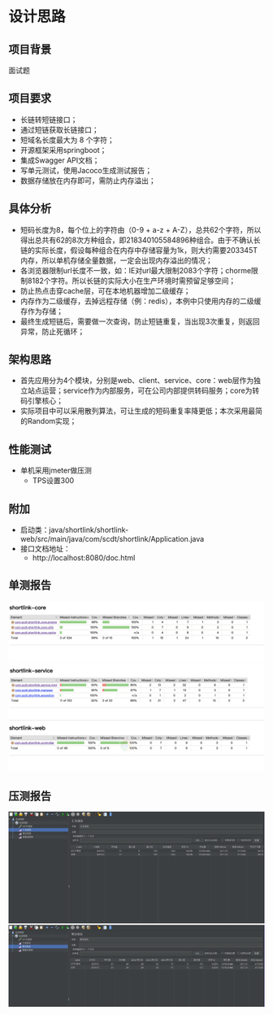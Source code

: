 # 设计思路

## 项目背景

面试题

## 项目要求

* 长链转短链接口；
* 通过短链获取长链接口；
* 短域名长度最大为 8 个字符；
* 开源框架采用springboot；
* 集成Swagger API文档；
* 写单元测试，使用Jacoco生成测试报告；
* 数据存储放在内存即可，需防止内存溢出；

## 具体分析

* 短码长度为8，每个位上的字符由（0-9 + a-z +
  A-Z），总共62个字符，所以得出总共有62的8次方种组合，即218340105584896种组合。由于不确认长链的实际长度，假设每种组合在内存中存储容量为1k，则大约需要203345T内存，所以单机存储全量数据，一定会出现内存溢出的情况；
* 各浏览器限制url长度不一致，如：IE对url最大限制2083个字符；chorme限制8182个字符。所以长链的实际大小在生产环境时需预留足够空间；
* 防止热点击穿cache层，可在本地机器增加二级缓存；
* 内存作为二级缓存，去掉远程存储（例：redis），本例中只使用内存的二级缓存作为存储；
* 最终生成短链后，需要做一次查询，防止短链重复，当出现3次重复，则返回异常，防止死循环；

## 架构思路

* 首先应用分为4个模块，分别是web、client、service、core：web层作为独立站点运营；service作为内部服务，可在公司内部提供转码服务；core为转码引擎核心；
* 实际项目中可以采用散列算法，可让生成的短码重复率降更低；本次采用最简的Random实现；

## 性能测试

* 单机采用jmeter做压测
  * TPS设置300

## 附加
* 启动类：java/shortlink/shortlink-web/src/main/java/com/scdt/shortlink/Application.java
* 接口文档地址：
    * http://localhost:8080/doc.html

## 单测报告
![shortlink-core](shortlink-core.png)
![shortlink-service](shortlink-service.png)
![shortlink-web](shortlink-web.png)


## 压测报告
![压测汇总报告](压测汇总报告.png)
![压测聚合报告](压测聚合报告.png)